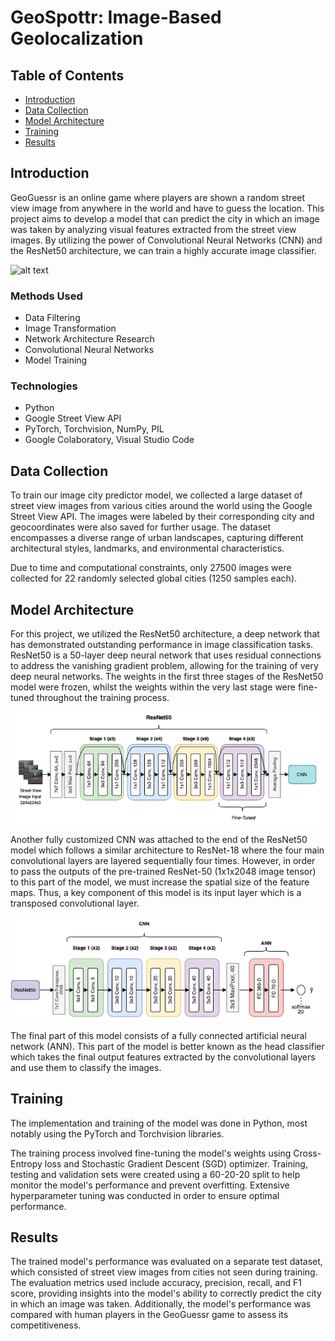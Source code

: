 # GeoSpottr: Image-Based Geolocalization

## Table of Contents

- [Introduction](#introduction)
- [Data Collection](#data-collection)
- [Model Architecture](#model-architecture)
- [Training](#training)
- [Results](#results)

## Introduction

GeoGuessr is an online game where players are shown a random street view image from anywhere in the world and have to guess the location. This project aims to develop a model that can predict the city in which an image was taken by analyzing visual features extracted from the street view images. By utilizing the power of Convolutional Neural Networks (CNN) and the ResNet50 architecture, we can train a highly accurate image classifier.

![alt text](https://blogger.googleusercontent.com/img/b/R29vZ2xl/AVvXsEjuVSRtsMiLntaMRx9oAiPgsPetFItAc9MsC7hBIVD5p6PJDA6UJxrgZGQXMVx7KhhfXcqP-NTgwlHLuuJWy1yJ_eAjgn-12FmYNhKvSUwaAKyj1oGfv-pyxMg8M7NsWt7TzqSdsCOZ59lEG-ej-BuZr4j4NSfJctGCHcdPmzD5poYNs2_aQGxySra3Ww/s1822/1.png)

### Methods Used
- Data Filtering
- Image Transformation
- Network Architecture Research
- Convolutional Neural Networks
- Model Training

### Technologies
- Python
- Google Street View API
- PyTorch, Torchvision, NumPy, PIL
- Google Colaboratory, Visual Studio Code

## Data Collection

To train our image city predictor model, we collected a large dataset of street view images from various cities around the world using the Google Street View API. The images were labeled by their corresponding city and geocoordinates were also saved for further usage. The dataset encompasses a diverse range of urban landscapes, capturing different architectural styles, landmarks, and environmental characteristics.

Due to time and computational constraints, only 27500 images were collected for 22 randomly selected global cities (1250 samples each).

## Model Architecture

For this project, we utilized the ResNet50 architecture, a deep network that has demonstrated outstanding performance in image classification tasks. ResNet50 is a 50-layer deep neural network that uses residual connections to address the vanishing gradient problem, allowing for the training of very deep neural networks. The weights in the first three stages of the ResNet50 model were frozen, whilst the weights within the very last stage were fine-tuned throughout the training process.

![alt text](https://github.com/pkardjian/GeoSpottr/blob/main/primary/architecture/ResNet.png)

Another fully customized CNN was attached to the end of the ResNet50 model which follows a similar architecture to ResNet-18 where the four main convolutional layers are layered sequentially four times. However, in order to pass the outputs of the pre-trained ResNet-50 (1x1x2048 image tensor) to this part of the model, we must increase the spatial size of the feature maps. Thus, a key component of this model is its input layer which is a transposed convolutional layer. 

![alt text](https://github.com/pkardjian/GeoSpottr/blob/main/primary/architecture/CustomizedCNN.png)

The final part of this model consists of a fully connected artificial neural network (ANN). This part of the model is better known as the head classifier which takes the final output features extracted by the convolutional layers and use them to classify the images. 

## Training

The implementation and training of the model was done in Python, most notably using the PyTorch and Torchvision libraries. 

The training process involved fine-tuning the model's weights using Cross-Entropy loss and Stochastic Gradient Descent (SGD) optimizer. Training, testing and validation sets were created using a 60-20-20 split to help monitor the model's performance and prevent overfitting. Extensive hyperparameter tuning was conducted in order to ensure optimal performance.

## Results

The trained model's performance was evaluated on a separate test dataset, which consisted of street view images from cities not seen during training. The evaluation metrics used include accuracy, precision, recall, and F1 score, providing insights into the model's ability to correctly predict the city in which an image was taken. Additionally, the model's performance was compared with human players in the GeoGuessr game to assess its competitiveness.
